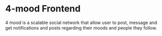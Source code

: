 # 4-mood Frontend 
4 mood is a scalable social network that allow user to post, message and get notifications and posts regarding their moods and people they follow.
